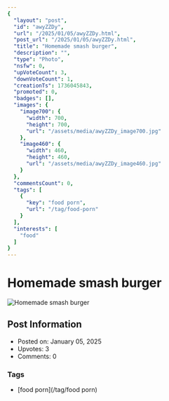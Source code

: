 ```yaml
---
{
  "layout": "post",
  "id": "awyZZDy",
  "url": "/2025/01/05/awyZZDy.html",
  "post_url": "/2025/01/05/awyZZDy.html",
  "title": "Homemade smash burger",
  "description": "",
  "type": "Photo",
  "nsfw": 0,
  "upVoteCount": 3,
  "downVoteCount": 1,
  "creationTs": 1736045843,
  "promoted": 0,
  "badges": [],
  "images": {
    "image700": {
      "width": 700,
      "height": 700,
      "url": "/assets/media/awyZZDy_image700.jpg"
    },
    "image460": {
      "width": 460,
      "height": 460,
      "url": "/assets/media/awyZZDy_image460.jpg"
    }
  },
  "commentsCount": 0,
  "tags": [
    {
      "key": "food porn",
      "url": "/tag/food-porn"
    }
  ],
  "interests": [
    "food"
  ]
}
---
```


# Homemade smash burger

![Homemade smash burger](/assets/media/awyZZDy_image700.jpg)

## Post Information

- Posted on: January 05, 2025
- Upvotes: 3
- Comments: 0

### Tags

- [food porn](/tag/food porn)
